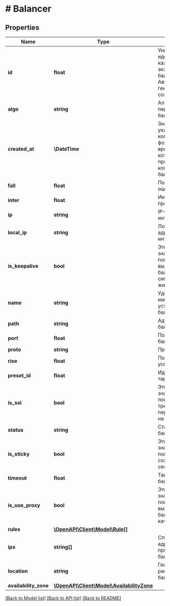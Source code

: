 # # Balancer

## Properties

Name | Type | Description | Notes
------------ | ------------- | ------------- | -------------
**id** | **float** | Уникальный идентификатор для каждого экземпляра балансировщика. Автоматически генерируется при создании. |
**algo** | **string** | Алгоритм переключений балансировщика. |
**created_at** | **\DateTime** | Значение времени, указанное в комбинированном формате даты и времени ISO8601, которое представляет, когда был создан балансировщик. |
**fall** | **float** | Порог количества ошибок. |
**inter** | **float** | Интервал проверки. |
**ip** | **string** | IP-адрес сетевого интерфейса IPv4. |
**local_ip** | **string** | Локальный IP-адрес сетевого интерфейса IPv4. |
**is_keepalive** | **bool** | Это логическое значение, которое показывает, выдает ли балансировщик сигнал о проверке жизнеспособности. |
**name** | **string** | Удобочитаемое имя, установленное для балансировщика. |
**path** | **string** | Адрес балансировщика. |
**port** | **float** | Порт балансировщика. |
**proto** | **string** | Протокол. |
**rise** | **float** | Порог количества успешных ответов. |
**preset_id** | **float** | Идентификатор тарифа. |
**is_ssl** | **bool** | Это логическое значение, которое показывает, требуется ли перенаправление на SSL. |
**status** | **string** | Статус балансировщика. |
**is_sticky** | **bool** | Это логическое значение, которое показывает, сохраняется ли сессия. |
**timeout** | **float** | Таймаут ответа балансировщика. |
**is_use_proxy** | **bool** | Это логическое значение, которое показывает, выступает ли балансировщик в качестве прокси. |
**rules** | [**\OpenAPI\Client\Model\Rule[]**](Rule.md) |  |
**ips** | **string[]** | Список IP-адресов, привязанных к балансировщику |
**location** | **string** | Географическое расположение балансировщика |
**availability_zone** | [**\OpenAPI\Client\Model\AvailabilityZone**](AvailabilityZone.md) |  |

[[Back to Model list]](../../README.md#models) [[Back to API list]](../../README.md#endpoints) [[Back to README]](../../README.md)
